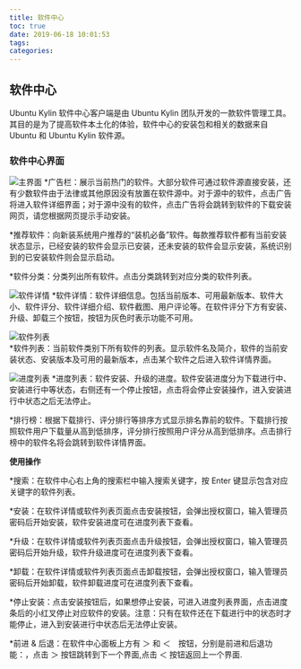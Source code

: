 ```yaml
---
title: 软件中心
toc: true
date: 2019-06-18 10:01:53
tags:
categories:
---
```






## 软件中心


Ubuntu Kylin 软件中心客户端是由 Ubuntu Kylin 团队开发的一款软件管理工具。其目的是为了提高软件本土化的体验，软件中心的安装包和相关的数据来自 Ubuntu 和 Ubuntu Kylin 软件源。
### 软件中心界面
<img src="https://www.ubuntukylin.com/ukylin/data/attachment/forum/201912/11/231752xbp4bgdmpbka71sd.png" >主界面</img>
*广告栏：展示当前热门的软件。大部分软件可通过软件源直接安装，还有少数软件由于法律或其他原因没有放置在软件源中。对于源中的软件，点击广告将进入软件详细界面；对于源中没有的软件，点击广告将会跳转到软件的下载安装网页，请您根据网页提示手动安装。

*推荐软件：向新装系统用户推荐的“装机必备”软件。每款推荐软件都有当前安装状态显示，已经安装的软件会显示已安装，还未安装的软件会显示安装，系统识别到的已安装软件则会显示启动。

*软件分类：分类列出所有软件。点击分类跳转到对应分类的软件列表。

<img src="https://www.ubuntukylin.com/ukylin/data/attachment/forum/201912/11/231752dlrakwgwkhwmitrj.png">软件详情</img>
*软件详情：软件详细信息。包括当前版本、可用最新版本、软件大小、软件评分、软件详细介绍、软件截图、用户评论等。在软件评分下方有安装、升级、卸载三个按钮，按钮为灰色时表示功能不可用。  

<img src="https://www.ubuntukylin.com/ukylin/data/attachment/forum/201912/11/231752qy0hs8c007ch3c7s.png">软件列表</img>  
*软件列表：当前软件类别下所有软件的列表。显示软件名及简介，软件的当前安装状态、安装版本及可用的最新版本，点击某个软件之后进入软件详情界面。

<img src="https://www.ubuntukylin.com/ukylin/data/attachment/forum/201912/11/231752qpnn67s85hsmn999.png">进度列表</img>
*进度列表：软件安装、升级的进度。软件安装进度分为下载进行中、安装进行中等状态，右侧还有一个停止按钮，点击将会停止安装操作，进入安装进行中状态之后无法停止。

*排行榜：根据下载排行、评分排行等排序方式显示排名靠前的软件。下载排行按照软件用户下载量从高到低排序，评分排行按照用户评分从高到低排序。点击排行榜中的软件名将会跳转到软件详情界面。

**使用操作**

*搜索：在软件中心右上角的搜索栏中输入搜索关键字，按 Enter 键显示包含对应关键字的软件列表。

*安装：在软件详情或软件列表页面点击安装按钮，会弹出授权窗口，输入管理员密码后开始安装，软件安装进度可在进度列表下查看。

*升级：在软件详情或软件列表页面点击升级按钮，会弹出授权窗口，输入管理员密码后开始升级，软件升级进度可在进度列表下查看。

*卸载：在软件详情或软件列表页面点击卸载按钮，会弹出授权窗口，输入管理员密码后开始卸载，软件卸载进度可在进度列表下查看。

*停止安装：点击安装按钮后，如果想停止安装，可进入进度列表界面，点击进度条后的小红叉停止对应软件的安装。注意：只有在软件还在下载进行中的状态时才能停止，进入到安装进行中状态后无法停止安装。

*前进 & 后退：在软件中心面板上方有 ＞ 和 ＜　按钮，分别是前进和后退功能：，点击 ＞ 按钮跳转到下一个界面,点击 ＜ 按钮返回上一个界面.


